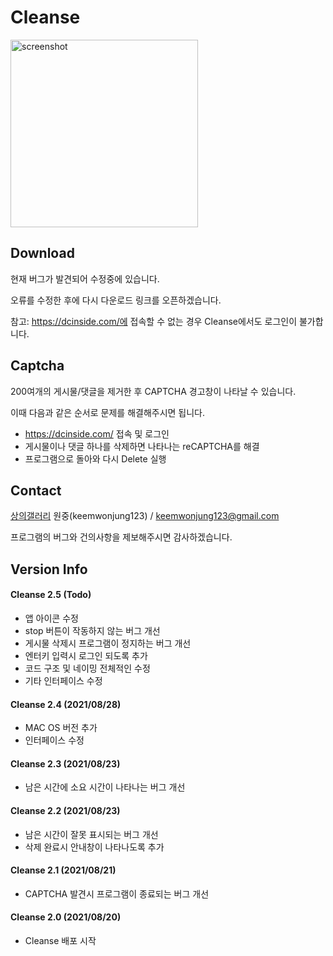 # Cleanse

<img alt="screenshot" src="https://raw.githubusercontent.com/keemwonjung123/Cleanse/master/img/macos.png" width="300" height="300">

## Download

현재 버그가 발견되어 수정중에 있습니다.

오류를 수정한 후에 다시 다운로드 링크를 오픈하겠습니다.

참고: https://dcinside.com/에 접속할 수 없는 경우 Cleanse에서도 로그인이 불가합니다.

## Captcha

200여개의 게시물/댓글을 제거한 후 CAPTCHA 경고창이 나타날 수 있습니다.

이때 다음과 같은 순서로 문제를 해결해주시면 됩니다.

- https://dcinside.com/ 접속 및 로그인
- 게시물이나 댓글 하나를 삭제하면 나타나는 reCAPTCHA를 해결
- 프로그램으로 돌아와 다시 Delete 실행


## Contact

[상의갤러리](https://gall.dcinside.com/board/lists?id=fashion_new1) 원중(keemwonjung123) / keemwonjung123@gmail.com

프로그램의 버그와 건의사항을 제보해주시면 감사하겠습니다.


## Version Info

#### Cleanse 2.5 (Todo)

- 앱 아이콘 수정
- stop 버튼이 작동하지 않는 버그 개선
- 게시물 삭제시 프로그램이 정지하는 버그 개선
- 엔터키 입력시 로그인 되도록 추가
- 코드 구조 및 네이밍 전체적인 수정
- 기타 인터페이스 수정

#### Cleanse 2.4 (2021/08/28)

- MAC OS 버전 추가
- 인터페이스 수정

#### Cleanse 2.3 (2021/08/23)

- 남은 시간에 소요 시간이 나타나는 버그 개선

#### Cleanse 2.2 (2021/08/23)

- 남은 시간이 잘못 표시되는 버그 개선
- 삭제 완료시 안내창이 나타나도록 추가

#### Cleanse 2.1 (2021/08/21)

- CAPTCHA 발견시 프로그램이 종료되는 버그 개선

#### Cleanse 2.0 (2021/08/20)

- Cleanse 배포 시작
